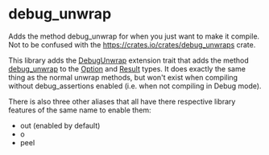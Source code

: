 # debug_unwrap

Adds the method debug_unwrap for when you just want to make it compile.
Not to be confused with the <https://crates.io/crates/debug_unwraps> crate.

This library adds the [DebugUnwrap](DebugUnwrap) extension trait that adds
the method [debug_unwrap](DebugUnwrap::debug_unwrap) to the
[Option](std::option::Option) and [Result](std::result::Result) types.
It does exactly the same thing as the normal unwrap methods, but won't exist
when compiling without debug_assertions enabled
(i.e. when not compiling in Debug mode).

There is also three other aliases that all have there respective
library features of the same name to enable them:
 - out (enabled by default)
 - o
 - peel
